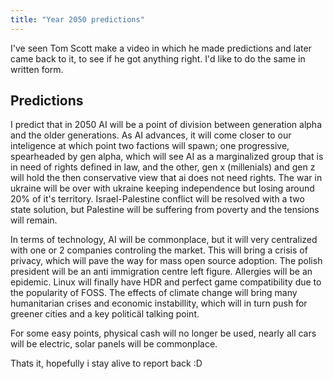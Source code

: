 ```yaml
---
title: "Year 2050 predictions"
---
```


I've seen Tom Scott make a video in which he made predictions and later came back to it, to see if he got anything right. I'd like to do the same in written form.

## Predictions

I predict that in 2050 AI will be a point of division between generation alpha and the older generations.
As AI advances, it will come closer to our inteligence at which point two factions will spawn; one progressive, spearheaded by gen alpha, which will see AI as a marginalized group that is in need of rights defined in law, and the other, gen x (millenials) and gen z will hold the then conservative view that ai does not need rights. The war in ukraine will be over with ukraine keeping independence but losing around 20% of it's territory. Israel-Palestine conflict will be resolved with a two state solution, but Palestine will be suffering from poverty and the tensions will remain.

In terms of technology, AI will be commonplace, but it will very centralized with one or 2 companies controling the market. This will bring a crisis of privacy, which will pave the way for mass open source adoption. The polish president will be an anti immigration centre left figure. Allergies will be an epidemic. Linux will finally have HDR and perfect game compatibility due to the popularity of FOSS. The effects of climate change will bring many humanitarian crises and economic instabillity, which will in turn push for greener cities and a key politicäl talking point.

For some easy points, physical cash will no longer be used, nearly all cars will be electric, solar panels will be commonplace.

Thats it, hopefully i stay alive to report back :D
